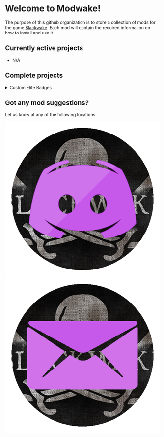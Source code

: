 <link href="custom.css" rel="stylesheet" type="text/css" />

# Welcome to Modwake!

The purpose of this github organization is to store a collection of mods for the game [Blackwake](http://www.blackwake.com/). Each mod will contain the required information on how to install and use it.

## Currently active projects

- N/A

## Complete projects

<details class="project">
	<summary>Custom Elite Badges</summary>

		<div style="display:inline-block;">
			<a href="https://github.com/Modwake/customEliteBadges">Link to Repo</a>
			<a href="https://github.com/Modwake/customEliteBadges/releases/"><img src="Icons\linkBtn.png" alt="Latest release" class="icon"></a>
		</div>

		<div>
			Allows custom elite badges based on level.
		</div>

</details>

## Got any mod suggestions?

Let us know at any of the following locations:

<a href="https://discord.gg/edrmYUN"><img src="Icons\discord.png" alt="Discord" class="icon"></a>
<a href="mailto:modwake@gmail.com"><img src="Icons\email.png" alt="Email" class="icon"></a>
